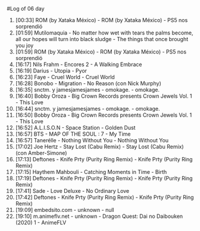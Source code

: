 #Log of 06 day

1. [00:33] ROM (by Xataka México) - ROM (by Xataka México) - PS5 nos sorprendió
1. [01:59] Mutilomaquia - No matter how wet with tears the palms become, all our hopes will turn into black sludge - The things that once brought you joy
1. [01:59] ROM (by Xataka México) - ROM (by Xataka México) - PS5 nos sorprendió
1. [16:17] Nils Frahm - Encores 2 - A Walking Embrace
1. [16:19] Darius - Utopia - Pyor
1. [16:23] Faye - Cruel World - Cruel World
1. [16:28] Bonobo - Migration - No Reason (con Nick Murphy)
1. [16:35] snctm. y jamesjamesjames - omokage. - omokage.
1. [16:40] Bobby Oroza - Big Crown Records presents Crown Jewels Vol. 1 - This Love
1. [16:44] snctm. y jamesjamesjames - omokage. - omokage.
1. [16:50] Bobby Oroza - Big Crown Records presents Crown Jewels Vol. 1 - This Love
1. [16:52] A.L.I.S.O.N - Space Station - Golden Dust
1. [16:57] BTS - MAP OF THE SOUL : 7 - My Time
1. [16:57] Tanerélle - Nothing Without You - Nothing Without You
1. [17:02] Joe Hertz - Stay Lost (Cabu Remix) - Stay Lost (Cabu Remix) (con Amber-Simone)
1. [17:13] Deftones - Knife Prty (Purity Ring Remix) - Knife Prty (Purity Ring Remix)
1. [17:15] Haythem Mahbouli - Catching Moments in Time - Birth
1. [17:19] Deftones - Knife Prty (Purity Ring Remix) - Knife Prty (Purity Ring Remix)
1. [17:41] Sade - Love Deluxe - No Ordinary Love
1. [17:42] Deftones - Knife Prty (Purity Ring Remix) - Knife Prty (Purity Ring Remix)
1. [19:09] embedsito.com - unknown - null
1. [19:10] m.animeflv.net - unknown - Dragon Quest: Dai no Daibouken (2020) 1 - AnimeFLV
